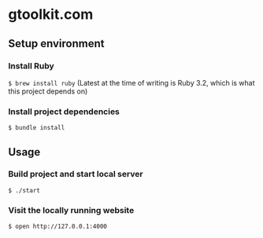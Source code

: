 # gtoolkit.com

## Setup environment

### Install Ruby

`$ brew install ruby` (Latest at the time of writing is Ruby 3.2, which is what this project depends on)

### Install project dependencies
`$ bundle install`

## Usage

### Build project and start local server
`$ ./start`

### Visit the locally running website
`$ open http://127.0.0.1:4000`
